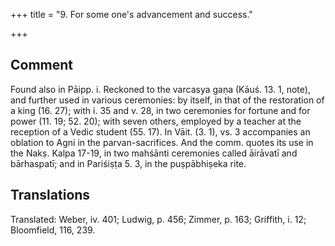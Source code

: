 +++
title = "9. For some one's advancement and success."

+++
## Comment
Found also in Pāipp. i. Reckoned to the varcasya gaṇa (Kāuś. 13. 1, note), and further used in various ceremonies: by itself, in that of the restoration of a king (16. 27); with i. 35 and v. 28, in two ceremonies for fortune and for power (11. 19; 52. 20); with seven others, employed by a teacher at the reception of a Vedic student (55. 17). In Vāit. (3. 1), vs. 3 accompanies an oblation to Agni in the parvan-sacrifices. And the comm. quotes its use in the Nakṣ. Kalpa 17-19, in two mahśānti ceremonies called āirāvatī and bārhaspatī; and in Pariśiṣṭa 5. 3, in the puṣpābhiṣeka rite.


## Translations
Translated: Weber, iv. 401; Ludwig, p. 456; Zimmer, p. 163; Griffith, i. 12; Bloomfield, 116, 239.
